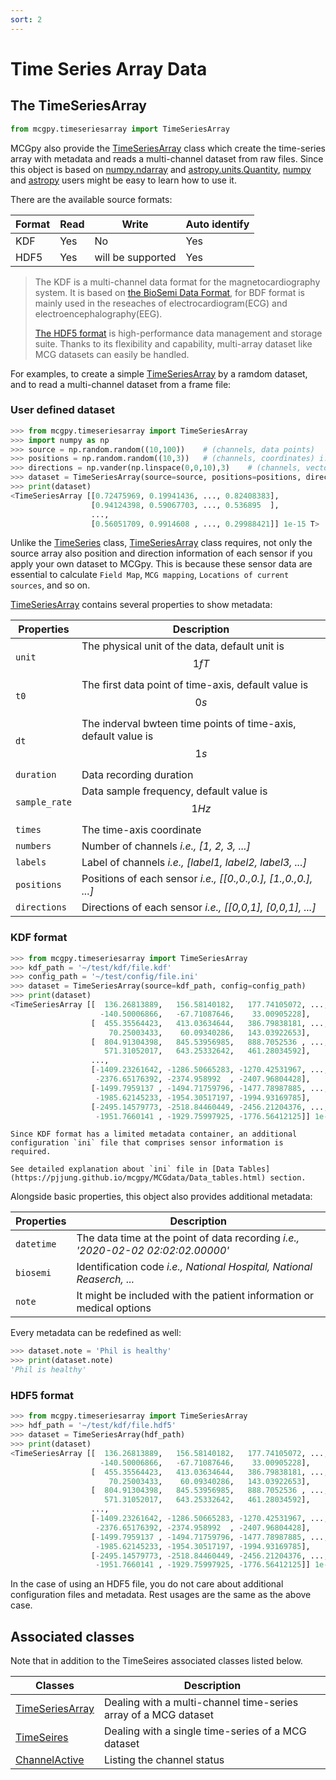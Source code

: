 ```yaml
---
sort: 2
---
```


# Time Series Array Data
 

## The TimeSeriesArray

```python
from mcgpy.timeseriesarray import TimeSeriesArray
```
MCGpy also provide the [TimeSeriesArray]() class which create the time-series array with metadata and reads a multi-channel dataset from raw files. Since this object is based on [numpy.ndarray](https://numpy.org/doc/stable/reference/generated/numpy.ndarray.html) and [astropy.units.Quantity](https://docs.astropy.org/en/stable/units/quantity.html), [numpy](https://numpy.org/) and [astropy](https://www.astropy.org/) users might be easy to learn how to use it.

There are the available source formats:

| Format  | Read     | Write     | Auto identify     | 
| ------- | -------- | --------- | ----------------- | 
| KDF     | Yes      | No        | Yes               |
| HDF5    | Yes      | will be supported| Yes        |

> The KDF is a multi-channel data format for the magnetocardiography system. It is based on [the BioSemi Data Format](https://www.biosemi.com/faq/file_format.htm), for BDF format is mainly used in the reseaches of electrocardiogram(ECG) and electroencephalography(EEG).
> 
> [The HDF5 format](https://www.hdfgroup.org/solutions/hdf5/) is high-performance data management and storage suite. Thanks to its flexibility and capability, multi-array dataset like MCG datasets can easily be handled. 

For examples, to create a simple [TimeSeriesArray]() by a ramdom dataset, and to read a multi-channel dataset from a frame file:

### User defined dataset

```python
>>> from mcgpy.timeseriesarray import TimeSeriesArray
>>> import numpy as np
>>> source = np.random.random((10,100))    # (channels, data points)
>>> positions = np.random.random((10,3))   # (channels, coordinates) i.e., [[0.,0.,0.], [1.,0.,0.], ...]
>>> directions = np.vander(np.linspace(0,0,10),3)    # (channels, vectors) i.e., [[0,0,1], [0,0,1], ...]
>>> dataset = TimeSeriesArray(source=source, positions=positions, directions=directions)
>>> print(dataset)
<TimeSeriesArray [[0.72475969, 0.19941436, ..., 0.82408383],
                  [0.94124398, 0.59067703, ..., 0.536895  ],
                  ...,
                  [0.56051709, 0.9914608 , ..., 0.29988421]] 1e-15 T>
```

Unlike the [TimeSeries]() class, [TimeSeriesArray]() class requires, not only the source array also position and direction information of each sensor if you apply your own dataset to MCGpy. This is because these sensor data are essential to calculate `Field Map`, `MCG mapping`, `Locations of current sources`, and so on.

[TimeSeriesArray]() contains several properties to show metadata:
 
| Properties    | Description                   |
|---------------|-------------------------------|
| `unit`        | The physical unit of the data, default unit is $$1 fT$$ |
| `t0`          | The first data point of time-axis, default value is $$0 s$$ |
| `dt`          | The inderval bwteen time points of time-axis, default value is $$1 s$$ |
| `duration`    | Data recording duration |
| `sample_rate` | Data sample frequency, default value is $$1 Hz$$ |
| `times`       | The time-axis coordinate |
| `numbers`     | Number of channels *i.e., [1, 2, 3, ...]*|
| `labels`      | Label of channels *i.e., [label1, label2, label3, ...]*|
| `positions`   | Positions of each sensor *i.e., [[0.,0.,0.], [1.,0.,0.], ...]* |
| `directions`  | Directions of each sensor *i.e., [[0,0,1], [0,0,1], ...]* |

### KDF format

```python
>>> from mcgpy.timeseriesarray import TimeSeriesArray
>>> kdf_path = '~/test/kdf/file.kdf'
>>> config_path = '~/test/config/file.ini'
>>> dataset = TimeSeriesArray(source=kdf_path, config=config_path)
>>> print(dataset)
<TimeSeriesArray [[  136.26813889,   156.58140182,   177.74105072, ...,
                    -140.50006866,   -67.71087646,    33.00905228],
                  [  455.35564423,   413.03634644,   386.79838181, ...,
                      70.25003433,    60.09340286,   143.03922653],
                  [  804.91304398,   845.53956985,   888.7052536 , ...,
                     571.31052017,   643.25332642,   461.28034592],
                  ...,
                  [-1409.23261642, -1286.50665283, -1270.42531967, ...,
                   -2376.65176392, -2374.958992  , -2407.96804428],
                  [-1499.7959137 , -1494.71759796, -1477.78987885, ...,
                   -1985.62145233, -1954.30517197, -1994.93169785],
                  [-2495.14579773, -2518.84460449, -2456.21204376, ...,
                   -1951.7660141 , -1929.75997925, -1776.56412125]] 1e-15 T>
```

```note
Since KDF format has a limited metadata container, an additional configuration `ini` file that comprises sensor information is required. 

See detailed explanation about `ini` file in [Data Tables](https://pjjung.github.io/mcgpy/MCGdata/Data_tables.html) section.
```

Alongside basic properties, this object also provides additional metadata:

| Properties  | Description                   |
|-------------|-------------------------------|
| `datetime`    | The data time at the point of data recording *i.e., '2020-02-02 02:02:02.00000'* |
| `biosemi`     | Identification code *i.e., National Hospital, National Reaserch, ...*|
| `note`        | It might be included with the patient information or medical options |

Every metadata can be redefined as well:

```python
>>> dataset.note = 'Phil is healthy'
>>> print(dataset.note)
'Phil is healthy'
```

### HDF5 format

```python
>>> from mcgpy.timeseriesarray import TimeSeriesArray
>>> hdf_path = '~/test/kdf/file.hdf5'
>>> dataset = TimeSeriesArray(hdf_path)
>>> print(dataset)
<TimeSeriesArray [[  136.26813889,   156.58140182,   177.74105072, ...,
                    -140.50006866,   -67.71087646,    33.00905228],
                  [  455.35564423,   413.03634644,   386.79838181, ...,
                      70.25003433,    60.09340286,   143.03922653],
                  [  804.91304398,   845.53956985,   888.7052536 , ...,
                     571.31052017,   643.25332642,   461.28034592],
                  ...,
                  [-1409.23261642, -1286.50665283, -1270.42531967, ...,
                   -2376.65176392, -2374.958992  , -2407.96804428],
                  [-1499.7959137 , -1494.71759796, -1477.78987885, ...,
                   -1985.62145233, -1954.30517197, -1994.93169785],
                  [-2495.14579773, -2518.84460449, -2456.21204376, ...,
                   -1951.7660141 , -1929.75997925, -1776.56412125]] 1e-15 T>
```

In the case of using an HDF5 file, you do not care about additional configuration files and metadata. Rest usages are the same as the above case.

## Associated classes

Note that in addition to the TimeSeires associated classes listed below.

| Classes             | Description                   |
|---------------------|-------------------------------|
| [TimeSeriesArray](https://pjjung.github.io/mcgpy/Classes/TimeSeriesArray.html) | Dealing with a multi-channel time-series array of a MCG dataset | 
| [TimeSeires](https://pjjung.github.io/mcgpy/Classes/TimeSeries.html)      | Dealing with a single time-series of a MCG dataset |
| [ChannelActive](https://pjjung.github.io/mcgpy/Classes/Chaeenl.html#the-channelchannelactive)   | Listing the channel status |
